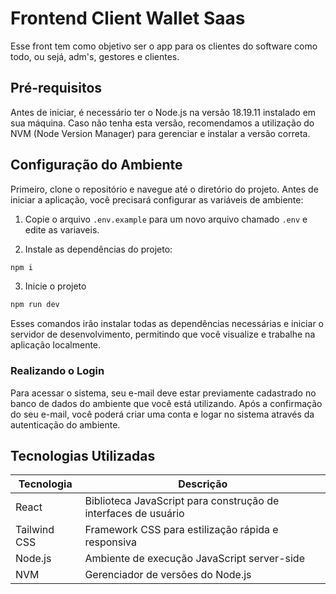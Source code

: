 # Frontend Client Wallet Saas

Esse front tem como objetivo ser o app para os clientes do software como todo, ou sejá, adm's, gestores e clientes.

## Pré-requisitos
Antes de iniciar, é necessário ter o Node.js na versão 18.19.11 instalado em sua máquina. Caso não tenha esta versão, recomendamos a utilização do NVM (Node Version Manager) para gerenciar e instalar a versão correta.

## Configuração do Ambiente
Primeiro, clone o repositório e navegue até o diretório do projeto. Antes de iniciar a aplicação, você precisará configurar as variáveis de ambiente:

1. Copie o arquivo `.env.example` para um novo arquivo chamado `.env` e edite as variaveis.

2. Instale as dependências do projeto:

```bash
npm i
```

3. Inicie o projeto
   
```bash
npm run dev
```

Esses comandos irão instalar todas as dependências necessárias e iniciar o servidor de desenvolvimento, permitindo que você visualize e trabalhe na aplicação localmente.


### Realizando o Login

Para acessar o sistema, seu e-mail deve estar previamente cadastrado no banco de dados do ambiente que você está utilizando. Após a confirmação do seu e-mail, você poderá criar uma conta e logar no sistema através da autenticação do ambiente.


## Tecnologias Utilizadas

| Tecnologia     | Descrição                                                  |
|----------------|------------------------------------------------------------|
| React          | Biblioteca JavaScript para construção de interfaces de usuário |
| Tailwind CSS   | Framework CSS para estilização rápida e responsiva         |
| Node.js        | Ambiente de execução JavaScript server-side               |
| NVM            | Gerenciador de versões do Node.js                          |
